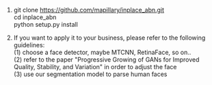 1. git clone https://github.com/mapillary/inplace_abn.git  
   cd inplace_abn  
   python setup.py install  
 
2. If you want to apply it to your business, please refer to the following guidelines:  
(1) choose a face detector, maybe MTCNN, RetinaFace, so on..  
(2) refer to the paper "Progressive Growing of GANs for Improved Quality, Stability, and Variation" in order to adjust the face  
(3) use our segmentation model to parse human faces  
